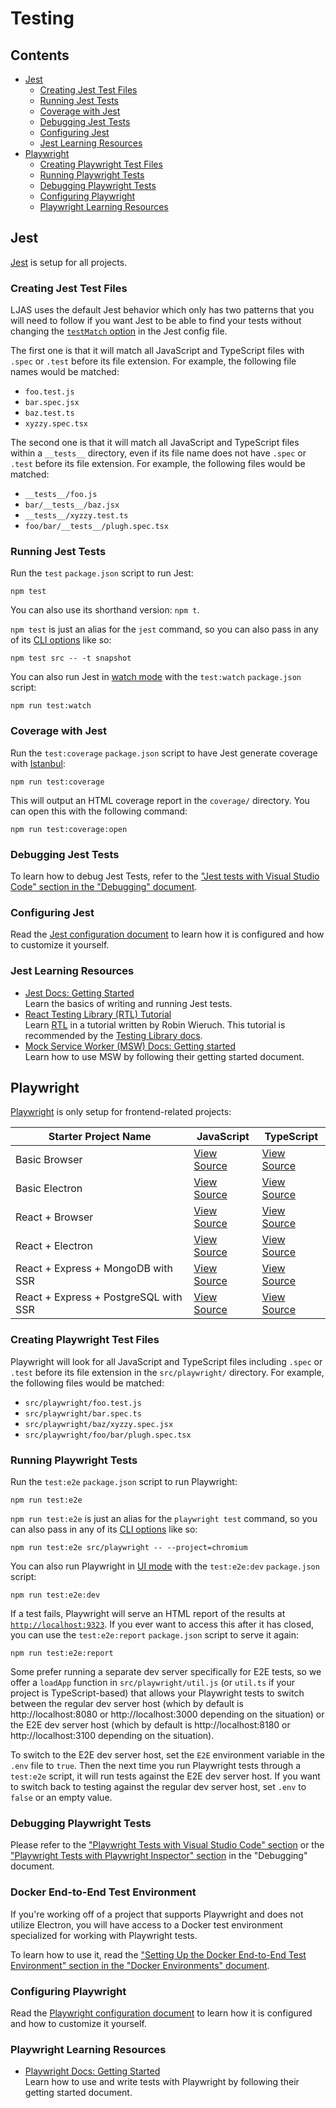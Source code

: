 # Testing

## Contents

- [Jest](#jest)
  - [Creating Jest Test Files](#creating-jest-test-files)
  - [Running Jest Tests](#running-jest-tests)
  - [Coverage with Jest](#coverage-with-jest)
  - [Debugging Jest Tests](#debugging-jest-tests)
  - [Configuring Jest](#configuring-jest)
  - [Jest Learning Resources](#jest-learning-resources)
- [Playwright](#playwright)
  - [Creating Playwright Test Files](#creating-playwright-test-files)
  - [Running Playwright Tests](#running-playwright-tests)
  - [Debugging Playwright Tests](#debugging-playwright-tests)
  - [Configuring Playwright](#configuring-playwright)
  - [Playwright Learning Resources](#playwright-learning-resources)

## Jest

[Jest](https://jestjs.io) is setup for all projects.

### Creating Jest Test Files

LJAS uses the default Jest behavior which only has two patterns that you will need to follow if you want Jest to be able to find your tests without changing the [`testMatch` option](https://jestjs.io/docs/configuration#testmatch-arraystring) in the Jest config file.

The first one is that it will match all JavaScript and TypeScript files with `.spec` or `.test` before its file extension. For example, the following file names would be matched:

- `foo.test.js`
- `bar.spec.jsx`
- `baz.test.ts`
- `xyzzy.spec.tsx`

The second one is that it will match all JavaScript and TypeScript files within a `__tests__` directory, even if its file name does not have `.spec` or `.test` before its file extension. For example, the following files would be matched:

- `__tests__/foo.js`
- `bar/__tests__/baz.jsx`
- `__tests__/xyzzy.test.ts`
- `foo/bar/__tests__/plugh.spec.tsx`

### Running Jest Tests

Run the `test` `package.json` script to run Jest:

```console
npm test
```

You can also use its shorthand version: `npm t`.

`npm test` is just an alias for the `jest` command, so you can also pass in any of its [CLI options](https://jestjs.io/docs/cli) like so:

```console
npm test src -- -t snapshot
```

You can also run Jest in [watch mode](https://jestjs.io/docs/cli#--watch) with the `test:watch` `package.json` script:

```console
npm run test:watch
```

### Coverage with Jest

Run the `test:coverage` `package.json` script to have Jest generate coverage with [Istanbul](https://istanbul.js.org):

```console
npm run test:coverage
```

This will output an HTML coverage report in the `coverage/` directory. You can open this with the following command:

```console
npm run test:coverage:open
```

### Debugging Jest Tests

To learn how to debug Jest Tests, refer to the ["Jest tests with Visual Studio Code" section in the "Debugging" document](./debugging.md#jest-tests-with-visual-studio-code).

### Configuring Jest

Read the [Jest configuration document](../configuration/jest.md) to learn how it is configured and how to customize it yourself.

### Jest Learning Resources

- [Jest Docs: Getting Started](https://jestjs.io/docs/getting-started)  
  Learn the basics of writing and running Jest tests.
- [React Testing Library (RTL) Tutorial](https://robinwieruch.de/react-testing-library)  
   Learn [RTL](https://testing-library.com/docs/react-testing-library/intro) in a tutorial written by Robin Wieruch. This tutorial is recommended by the [Testing Library docs](https://testing-library.com/docs/react-testing-library/intro#tutorials).
- [Mock Service Worker (MSW) Docs: Getting started](https://mswjs.io/docs/getting-started)  
   Learn how to use MSW by following their getting started document.

## Playwright

[Playwright](https://playwright.dev) is only setup for frontend-related projects:

| Starter Project Name                  | JavaScript                                                                                                     | TypeScript                                                                                                        |
| ------------------------------------- | -------------------------------------------------------------------------------------------------------------- | ----------------------------------------------------------------------------------------------------------------- |
| Basic Browser                         | [View Source](https://github.com/mattlean/lean-js-app-starter/tree/v1.1.0/starters/basic-browser)              | [View Source](https://github.com/mattlean/lean-js-app-starter/tree/v1.1.0/starters/basic-browser-ts)              |
| Basic Electron                        | [View Source](https://github.com/mattlean/lean-js-app-starter/tree/v1.1.0/starters/basic-electron)             | [View Source](https://github.com/mattlean/lean-js-app-starter/tree/v1.1.0/starters/basic-electron-ts)             |
| React + Browser                       | [View Source](https://github.com/mattlean/lean-js-app-starter/tree/v1.1.0/starters/react-browser)              | [View Source](https://github.com/mattlean/lean-js-app-starter/tree/v1.1.0/starters/react-browser-ts)              |
| React + Electron                      | [View Source](https://github.com/mattlean/lean-js-app-starter/tree/v1.1.0/starters/react-electron)             | [View Source](https://github.com/mattlean/lean-js-app-starter/tree/v1.1.0/starters/react-electron-ts)             |
| React + Express + MongoDB with SSR    | [View Source](https://github.com/mattlean/lean-js-app-starter/tree/v1.1.0/starters/react-express-mongo-ssr)    | [View Source](https://github.com/mattlean/lean-js-app-starter/tree/v1.1.0/starters/react-express-mongo-ssr-ts)    |
| React + Express + PostgreSQL with SSR | [View Source](https://github.com/mattlean/lean-js-app-starter/tree/v1.1.0/starters/react-express-postgres-ssr) | [View Source](https://github.com/mattlean/lean-js-app-starter/tree/v1.1.0/starters/react-express-postgres-ssr-ts) |

### Creating Playwright Test Files

Playwright will look for all JavaScript and TypeScript files including `.spec` or `.test` before its file extension in the `src/playwright/` directory. For example, the following files would be matched:

- `src/playwright/foo.test.js`
- `src/playwright/bar.spec.ts`
- `src/playwright/baz/xyzzy.spec.jsx`
- `src/playwright/foo/bar/plugh.spec.tsx`

### Running Playwright Tests

Run the `test:e2e` `package.json` script to run Playwright:

```console
npm run test:e2e
```

`npm run test:e2e` is just an alias for the `playwright test` command, so you can also pass in any of its [CLI options](https://playwright.dev/docs/test-cli) like so:

```console
npm run test:e2e src/playwright -- --project=chromium
```

You can also run Playwright in [UI mode](https://playwright.dev/docs/test-ui-mode) with the `test:e2e:dev` `package.json` script:

```console
npm run test:e2e:dev
```

If a test fails, Playwright will serve an HTML report of the results at [`http://localhost:9323`](http://localhost:9323). If you ever want to access this after it has closed, you can use the `test:e2e:report` `package.json` script to serve it again:

```console
npm run test:e2e:report
```

Some prefer running a separate dev server specifically for E2E tests, so we offer a `loadApp` function in `src/playwright/util.js` (or `util.ts` if your project is TypeScript-based) that allows your Playwright tests to switch between the regular dev server host (which by default is http://localhost:8080 or http://localhost:3000 depending on the situation) or the E2E dev server host (which by default is http://localhost:8180 or http://localhost:3100 depending on the situation).

To switch to the E2E dev server host, set the `E2E` environment variable in the `.env` file to `true`. Then the next time you run Playwright tests through a `test:e2e` script, it will run tests against the E2E dev server host. If you want to switch back to testing against the regular dev server host, set `.env` to `false` or an empty value.

### Debugging Playwright Tests

Please refer to the ["Playwright Tests with Visual Studio Code" section](./debugging.md#playwright-tests-with-visual-studio-code) or the ["Playwright Tests with Playwright Inspector" section](./debugging.md#playwright-tests-with-playwright-inspector) in the "Debugging" document.

### Docker End-to-End Test Environment

If you're working off of a project that supports Playwright and does not utilize Electron, you will have access to a Docker test environment specialized for working with Playwright tests.

To learn how to use it, read the ["Setting Up the Docker End-to-End Test Environment" section in the "Docker Environments" document](../developing/docker-environments.md#setting-up-the-docker-end-to-end-test-environment).

### Configuring Playwright

Read the [Playwright configuration document](../configuration/playwright.md) to learn how it is configured and how to customize it yourself.

### Playwright Learning Resources

- [Playwright Docs: Getting Started](https://playwright.dev/docs/intro)  
  Learn how to use and write tests with Playwright by following their getting started document.
